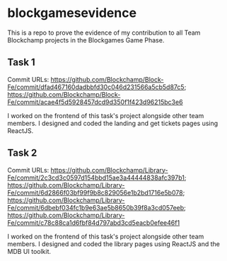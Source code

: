 # blockgamesevidence
This is a repo to prove the evidence of my contribution to all Team Blockchamp projects in the Blockgames Game Phase. 

## Task 1
Commit URLs: https://github.com/Blockchamp/Block-Fe/commit/dfad467160dadbbfd30c046d231566a5cb5d87c5; 
https://github.com/Blockchamp/Block-Fe/commit/acae4f5d5928457dcd9d350f1f423d96215bc3e6

I worked on the frontend of this task's project alongside other team members. I designed and coded the landing and get tickets pages using ReactJS.

## Task 2
Commit URLs: https://github.com/Blockchamp/Library-Fe/commit/2c3cd3c0597d154bbd15ae3a44444838afc397b1; 
https://github.com/Blockchamp/Library-Fe/commit/6d2866f03bf99f9b8c829056e1b2bd1716e5b078; 
https://github.com/Blockchamp/Library-Fe/commit/6dbebf034fc1b9e63ae5b8650b39f8a3cd057eeb; 
https://github.com/Blockchamp/Library-Fe/commit/c78c88ca1d6fbf84d797abd3cd5eacb0efee46f1

I worked on the frontend of this task's project alongside other team members. I designed and coded the library pages using ReactJS and the MDB UI toolkit.
